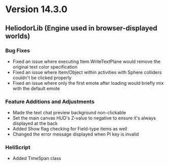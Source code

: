 # Version 14.3.0

## HeliodorLib (Engine used in browser-displayed worlds)

### Bug Fixes
* Fixed an issue where executing Item.WriteTextPlane would remove the original text color specification
* Fixed an issue where Item/Object within activities with Sphere colliders couldn't be clicked properly
* Fixed an issue where only the first emote after loading would briefly mix with the default emote

### Feature Additions and Adjustments
* Made the text chat preview background non-clickable
* Set the main canvas HUD's Z-value to negative to ensure it's always displayed at the back
* Added Show flag checking for Field-type items as well
* Changed the error message displayed when PI key is invalid

### HeliScript
* Added TimeSpan class